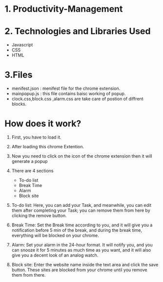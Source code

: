 # 1. Productivity-Management
# 2. Technologies and Libraries Used
* Javascript
* CSS
* HTML
# 3.Files
* menifest.json : menifest file for the chrome extension.
* mainpopup.js : this file contains baisc working of popup.
* clock.css,block.css ,alarm.css are take care of postion of diffrent blocks.
# How does it work?
1. First, you have to load it.
2. After loading this chrome Extention.

3. Now you need to click on the icon of the chrome extension then it will generate a popup

4. There are 4 sections
    * To-do list
    * Break Time
    * Alarm
    * Block site
5. To-do list: Here, you can add your Task, and meanwhile, you can edit them after completing your Task; you can remove them from here by clicking the remove button.


6. Break Time: Set the Break time according to you, and it will give you a notification before 5 min of the break, and during the break time, everything will be blocked on your chrome.


7. Alarm: Set your alarm in the 24-hour format. It will notify you, and you can snooze it for 5 minutes as much time as you want, and it will also give you a decent look of an analog watch.



8. Block site: Enter the website name inside the text area and click the save button. These sites are blocked from your chrome until you remove them from there.



